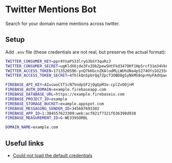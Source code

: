 # Twitter Mentions Bot

Search for your domain name mentions across twitter.

## Setup

Add `.env` file (these credentials are not real, but preserve the actual format):

```sh
TWITTER_CONSUMER_KEY=ppr4YnaPS33lryG3bSY3quRzJ
TWITTER_CONSUMER_SECRET=ugKldX6jde3FxIObZpewSHtFkd347OHf1Hp5rcf31m34Vk64rl
TWITTER_ACCESS_TOKEN=1713520596-ynQ7kKGcnZKAlodMLLWUhUNa4pS274OYsSO235o
TWITTER_ACCESS_TOKEN_SECRET=4fhlkQnSpUrQq7ZpcT3OBD0gSyNkMS8oprHyFAdVpwoeY

FIREBASE_API_KEY=AIucwoCtT1cN7VndpSF2jQgGpM3o-cplZvOOjnM
FIREBASE_AUTH_DOMAIN=example.firebaseapp.com
FIREBASE_DATABASE_URL=https://example.firebaseio.com
FIREBASE_PROJECT_ID=example
FIREBASE_STORAGE_BUCKET=example.appspot.com
FIREBASE_MESSAGING_SENDER_ID=345687693302
FIREBASE_APP_ID=1:384557623309:web:acf821f7321f636390d938
FIREBASE_MEASUREMENT_ID=G-WE339SORBL

DOMAIN_NAME=example.com
```

## Useful links

* [Could not load the default credentials](https://stackoverflow.com/a/42059661/3614631)